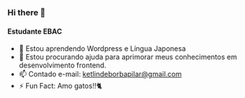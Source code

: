 ### Hi there 👋

<!--
**ketlinpilar/ketlinpilar** is a ✨ _special_ ✨ repository because its `README.md` (this file) appears on your GitHub profile.

Here are some ideas to get you started:

- 🔭 I’m currently working on ...
- 🌱 I’m currently learning ...
- 👯 I’m looking to collaborate on ...
- 🤔 I’m looking for help with ...
- 💬 Ask me about ...
- 📫 How to reach me: ...
- 😄 Pronouns: ...
- ⚡ Fun fact: ...
-->
#### Estudante EBAC
- 🌱 Estou aprendendo Wordpress e Língua Japonesa
- 🤔 Estou procurando ajuda para aprimorar meus conhecimentos em desenvolvimento frontend.
- 📫 Contado e-mail: ketlindeborbapilar@gmail.com
- ⚡ Fun Fact: Amo gatos!!🐈
